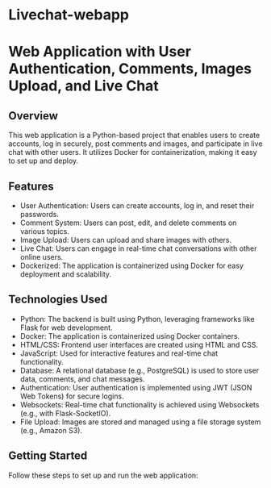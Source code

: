 # Livechat-webapp

# Web Application with User Authentication, Comments, Images Upload, and Live Chat

## Overview
This web application is a Python-based project that enables users to create accounts, log in securely, post comments and images, and participate in live chat with other users. It utilizes Docker for containerization, making it easy to set up and deploy.

## Features
- User Authentication: Users can create accounts, log in, and reset their passwords.
- Comment System: Users can post, edit, and delete comments on various topics.
- Image Upload: Users can upload and share images with others.
- Live Chat: Users can engage in real-time chat conversations with other online users.
- Dockerized: The application is containerized using Docker for easy deployment and scalability.

## Technologies Used
- Python: The backend is built using Python, leveraging frameworks like Flask for web development.
- Docker: The application is containerized using Docker containers.
- HTML/CSS: Frontend user interfaces are created using HTML and CSS.
- JavaScript: Used for interactive features and real-time chat functionality.
- Database: A relational database (e.g., PostgreSQL) is used to store user data, comments, and chat messages.
- Authentication: User authentication is implemented using JWT (JSON Web Tokens) for secure logins.
- Websockets: Real-time chat functionality is achieved using Websockets (e.g., with Flask-SocketIO).
- File Upload: Images are stored and managed using a file storage system (e.g., Amazon S3).

## Getting Started
Follow these steps to set up and run the web application:



